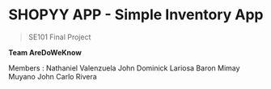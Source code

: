 # SHOPYY APP - Simple Inventory App


> SE101 Final Project

**Team AreDoWeKnow**

Members :
Nathaniel Valenzuela
John Dominick Lariosa
Baron Mimay Muyano
John Carlo Rivera
